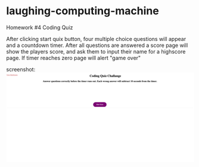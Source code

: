 # laughing-computing-machine
Homework #4 Coding Quiz

After clicking start quix button, four multiple choice questions will appear and a countdown timer. After all questions are answered a score page will show the players score, and ask them to input their name for a highscore page. If timer reaches zero page will alert "game over"



screenshot: ![screenshot HW#4](/screenshotHW4.png?raw=true)
